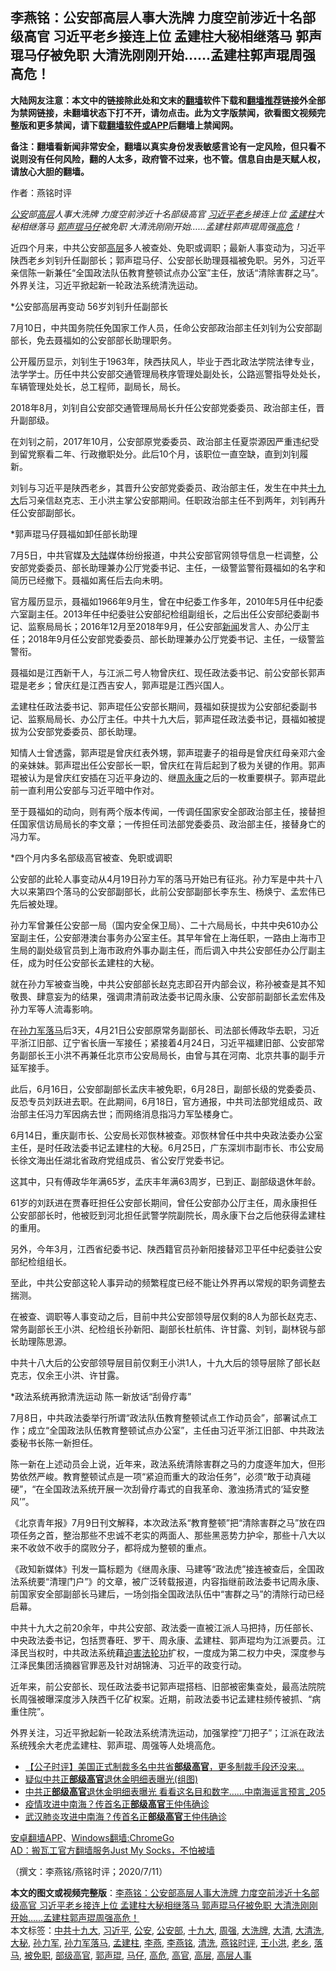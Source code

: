  <h2>李燕铭：公安部高层人事大洗牌 力度空前涉近十名部级高官 习近平老乡接连上位 孟建柱大秘相继落马 郭声琨马仔被免职 大清洗刚刚开始……孟建柱郭声琨周强高危！</h2> <p class="notice"><b>大陆网友注意：本文中的链接除此处和文末的<a href="https://github.com/bannedbook/fanqiang" >翻墙</a>软件下载和<a href="https://github.com/killgcd/justmysocks/blob/master/README.md">翻墙推荐</a>链接外全部为禁网链接，未翻墙状态下打不开，请勿点击。此为文字版禁闻，欲看图文视频完整版和更多禁闻，请下载<a href="https://github.com/bannedbook/fanqiang">翻墙软件或APP</a>后翻墙上禁闻网。</p><p>备注：翻墙看新闻非常安全，翻墙以真实身份发表敏感言论有一定风险，但只看不说则没有任何风险，翻的人太多，政府管不过来，也不管。信息自由是天赋人权，请放心大胆的翻墙。</b></p>  <div class="entry"> <p>作者：燕铭时评 </p> <p> </p> <p> <i><a href="https://www.bannedbook.org/bnews/tag/%e5%85%ac%e5%ae%89/" class="st_tag internal_tag" rel="tag" title="标签 公安 下的日志">公安</a>部<span class='wp_keywordlink_affiliate'><a href="https://www.bannedbook.org/bnews/ccpdope/" title="中共高层内幕" target="_blank">高层</a></span>人事大洗牌 力度空前涉近十名部级高官 <a href="https://www.bannedbook.org/bnews/tag/%e4%b9%a0%e8%bf%91%e5%b9%b3/" class="st_tag internal_tag" rel="tag" title="标签 习近平 下的日志">习近平</a><a href="https://www.bannedbook.org/bnews/tag/%E8%80%81%E4%B9%A1/" class="st_tag internal_tag" rel="tag" title="标签 老乡 下的日志">老乡</a>接连上位 <a href="https://www.bannedbook.org/bnews/tag/%e5%ad%9f%e5%bb%ba%e6%9f%b1/" class="st_tag internal_tag" rel="tag" title="标签 孟建柱 下的日志">孟建柱</a>大秘相继落马 <a href="https://www.bannedbook.org/bnews/tag/%e9%83%ad%e5%a3%b0%e7%90%a8/" class="st_tag internal_tag" rel="tag" title="标签 郭声琨 下的日志">郭声琨</a><a href="https://www.bannedbook.org/bnews/tag/%E9%A9%AC%E4%BB%94/" class="st_tag internal_tag" rel="tag" title="标签 马仔 下的日志">马仔</a>被免职 大清洗刚刚开始&#8230;&#8230;孟建柱郭声琨周强<a href="https://www.bannedbook.org/bnews/tag/%E9%AB%98%E5%8D%B1/" class="st_tag internal_tag" rel="tag" title="标签 高危 下的日志">高危</a>&#65281;&nbsp; </i></p> <p>近四个月来&#65292;中共公安部<a href="https://www.bannedbook.org/bnews/tag/%E9%AB%98%E5%B1%82/" class="st_tag internal_tag" rel="tag" title="标签 高层 下的日志">高层</a>多人被查处&#12289;免职或调职&#65307;最新人事变动为&#65292;习近平陕西老乡刘钊升任副部长&#65307;郭声琨马仔&#12289;公安部长助理聂福被免职&#12290;另外&#65292;习近平亲信陈一新兼任&#8220;全国政法队伍教育整顿试点办公室&#8221;主任&#65292;放话&#8220;清除害群之马&#8221;&#12290;外界关注&#65292;习近平掀起新一轮政法系统清洗运动&#12290;</p> <p> *公安部高层再变动 56岁刘钊升任副部长</p> <p>7月10日&#65292;中共国务院任免国家工作人员&#65292;任命公安部政治部主任刘钊为公安部副部长&#65292;免去聂福如的公安部部长助理职务&#12290;</p> <p>公开履历显示&#65292;刘钊生于1963年&#65292;陕西扶风人&#65292;毕业于西北政法学院法律专业&#65292;法学学士&#12290;历任中共公安部交通管理局秩序管理处副处长&#65292;公路巡警指导处处长&#65292;车辆管理处处长&#65292;总工程师&#65292;副局长&#65292;局长&#12290;</p> <p>2018年8月&#65292;刘钊自公安部交通管理局局长升任公安部党委委员&#12289;政治部主任&#65292;晋升副部级&#12290;</p> <p>在刘钊之前&#65292;2017年10月&#65292;公安部原党委委员&#12289;政治部主任夏崇源因严重违纪受到留党察看二年&#12289;行政撤职处分&#12290;此后10个月&#65292;该职位一直空缺&#65292;直到刘钊履新&#12290;</p>  <p>刘钊与习近平是陕西老乡&#65292;其晋升公安部党委委员&#12289;政治部主任&#65292;发生在中共<a href="https://www.bannedbook.org/bnews/tag/%e5%8d%81%e4%b9%9d%e5%a4%a7/" class="st_tag internal_tag" rel="tag" title="标签 十九大 下的日志">十九大</a>后习亲信赵克志&#12289;王小洪主掌公安部期间&#12290;任职政治部主任不到两年&#65292;刘钊再升任公安部副部长&#12290;</p> <p> *郭声琨马仔聂福如卸任部长助理 </p> <p>7月5日&#65292;中共官媒及<span class='wp_keywordlink_affiliate'><a href="https://www.bannedbook.org/" title="大陆" target="_blank">大陆</a></span>媒体纷纷报道&#65292;中共公安部官网领导信息一栏调整&#65292;公安部党委委员&#12289;部长助理兼办公厅党委书记&#12289;主任&#65292;一级警监警衔聂福如的名字和简历已经撤下&#12290;聂福如离任后去向未明&#12290;</p> <p>官方履历显示&#65292;聂福如1966年9月生&#65292;曾在中纪委工作多年&#65292;2010年5月任中纪委六室副主任&#12290;2013年任中纪委驻公安部纪检组副组长&#65292;之后出任公安部纪委副书记&#12289;监察局局长&#65307;2016年12月至2018年9月&#65292;任公安部<span class='wp_keywordlink_affiliate'><a href="https://www.bannedbook.org/" title="新闻">新闻</a></span>发言人&#12289;办公厅主任&#65307;2018年9月任公安部党委委员&#12289;部长助理兼办公厅党委书记&#12289;主任&#65292;一级警监警衔&#12290;</p> <p>聂福如是江西新干人&#65292;与江派二号人物曾庆红&#12289;现任政法委书记&#12289;前公安部长郭声琨是老乡&#65307;曾庆红是江西吉安人&#65292;郭声琨是江西兴国人&#12290;</p> <p> 孟建柱任政法委书记&#12289;郭声琨任公安部长期间&#65292;聂福如获提拔为公安部纪委副书记&#12289;监察局局长&#12289;办公厅主任&#12290;中共十九大后&#65292;郭声琨任政法委书记&#65292;聂福如被提拔为公安部党委委员&#12289;部长助理&#12290;</p> <p>知情人士曾透露&#65292;郭声琨是曾庆红表外甥&#65292;郭声琨妻子的祖母是曾庆红母亲邓六金的亲妹妹&#12290;郭声琨出任公安部长一职&#65292;曾庆红在背后起到了极为关键的作用&#12290;郭声琨被认为是曾庆红安插在习近平身边的&#12289;继<span class='wp_keywordlink'><a href="https://www.bannedbook.org/forum2/topic2891.html" title="《周永康其人》《周永康传》" target="_blank">周永康</a></span>之后的一枚重要棋子&#12290;郭声琨此前一直利用公安部与习近平暗中作对&#12290;</p> <p>至于聂福如的动向&#65292;则有两个版本传闻&#65292;一传调任国家安全部政治部主任&#65292;接替担任国家信访局局长的李文章&#65307;一传担任司法部党委委员&#12289;政治部主任&#65292;接替身亡的冯力军&#12290;</p> <p> *四个月内多名部级高官被查&#12289;免职或调职</p>  <p>公安部的此轮人事变动从4月19日孙力军的落马开始已有征兆&#12290;孙力军是中共十八大以来第四个落马的公安部副部长&#65292;此前公安部副部长李东生&#12289;杨焕宁&#12289;孟宏伟已先后被处理&#12290;</p> <p>孙力军曾兼任公安部一局&#65288;国内安全保卫局&#65289;&#12289;二十六局局长&#65292;中共中央610办公室副主任&#65292;公安部港澳台事务办公室主任&#12290;其早年曾在上海任职&#65292;一路由上海市卫生局的副处级官员到上海市政府外事办副主任&#65292;而后调入中共公安部任办公厅副主任&#65292;成为时任公安部长孟建柱的大秘&#12290; </p> <p>就在孙力军被查当晚&#65292;中共公安部部长赵克志即召开内部会议&#65292;称孙被查是其不知敬畏&#12289;肆意妄为的结果&#65292;强调肃清前政法委书记周永康&#12289;公安部前副部长孟宏伟及孙力军等人流毒影响&#12290;</p> <p> 在<a href="https://www.bannedbook.org/bnews/tag/%e5%ad%99%e5%8a%9b%e5%86%9b%e8%90%bd%e9%a9%ac/" class="st_tag internal_tag" rel="tag" title="标签 孙力军落马 下的日志">孙力军落马</a>后3天&#65292;4月21日公安部原常务副部长&#12289;司法部长傅政华去职&#65292;习近平浙江旧部&#12289;辽宁省长唐一军接任&#65307;紧接着4月24日&#65292;习近平福建旧部&#12289;公安部常务副部长王小洪不再兼任北京市公安局局长&#65292;由曾与其在河南&#12289;北京共事的副手亓延军接手&#12290;</p> <p>此后&#65292;6月16日&#65292;公安部副部长孟庆丰被免职&#65292;6月28日&#65292;副部长级的党委委员&#12289;反恐专员刘跃进去职&#12290;在此期间&#65292;6月18日&#65292;官方通报&#65292;中共司法部党组成员&#12289;政治部主任冯力军因病去世&#65307;而网络消息指冯力军坠楼身亡&#12290;</p> <p>6月14日&#65292;重庆副市长&#12289;公安局长邓恢林被查&#12290;邓恢林曾任中共中央政法委办公室主任&#65292;是时任政法委书记孟建柱的大秘&#12290;6月25日&#65292;广东深圳市副市长&#12289;市公安局长徐文海出任湖北省政府党组成员&#12289;省公安厅党委书记&#12290;</p> <p>这其中&#65292;只有傅政华年满65岁&#65292;孟庆丰年满63周岁&#65292;已到正&#12289;副部级退休年龄&#12290;</p> <p> 61岁的刘跃进在贾春旺担任公安部长期间&#65292;曾任公安部办公厅主任&#65292;周永康担任公安部部长时&#65292;他被贬到河北担任武警学院副院长&#65292;周永康下台之后他获得孟建柱的重用&#12290; </p> <p>另外&#65292;今年3月&#65292;江西省纪委书记&#12289;陕西籍官员孙新阳接替邓卫平任中纪委驻公安部纪检组组长&#12290;</p>  <p>至此&#65292;中共公安部这轮人事异动的频繁程度已经不能让外界再以常规的职务调整去揣测&#12290;&nbsp; </p> <p>在被查&#12289;调职等人事变动之后&#65292;目前中共公安部领导层仅剩的8人为部长赵克志&#12289;常务副部长王小洪&#12289;纪检组长孙新阳&#12289;副部长杜航伟&#12289;许甘露&#12289;刘钊&#65292;副林锐与部长助理陈思源&#12290;</p> <p>中共十八大后的公安部领导层目前仅剩王小洪1人&#65292;十九大后的领导层除了部长赵克志&#65292;仅余王小洪&#12289;许甘露&#12290; </p> <p> *政法系统再掀清洗运动 陈一新放话&#8220;刮骨疗毒&#8221;</p> <p>7月8日&#65292;中共政法委举行所谓&#8220;政法队伍教育整顿试点工作动员会&#8221;&#65292;部署试点工作&#65307;成立&#8220;全国政法队伍教育整顿试点办公室&#8221;&#65292;主任由习近平浙江旧部&#12289;中共政法委秘书长陈一新担任&#12290;</p> <p>陈一新在上述动员会上说&#65292;近年来&#65292;政法系统清除害群之马的力度逐年加大&#65292;但形势依然严峻&#12290;教育整顿试点是一项&#8220;紧迫而重大的政治任务&#8221;&#65292;必须&#8220;敢于动真碰硬&#8221;&#65292;&#8220;在全国政法系统开展一次刮骨疗毒式的自我革命&#12289;激浊扬清式的&#8216;延安整风&#8217;&#8221;&#12290;</p> <p>&#12298;北京青年报&#12299;7月9日刊文解释&#65292;本次政法系&#8220;教育整顿&#8221;把&#8220;清除害群之马&#8221;放在四项任务之首&#65292;整治那些不忠诚不老实的两面人&#12289;那些黑恶势力护伞&#65292;那些十八大以来不收敛不收手的腐败分子&#65292;都将成为整顿的重点&#12290;</p> <p> &#12298;政知新媒体&#12299;刊发一篇标题为&#12298;继周永康&#12289;马建等&#8220;政法虎&#8221;接连被查后&#65292;全国政法系统要&#8220;清理门户&#8221;&#12299;的文章&#65292;被广泛转载报道&#65292;内容指继前政法委书记周永康&#12289;前国家安全部副部长马建后&#65292;一场剑指全国政法队伍中&#8220;害群之马&#8221;的清除行动已经启幕&#12290;</p> <p>中共十九大之前20余年&#65292;中共公安部&#12289;政法委一直被江派人马把持&#65292;历任部长&#12289;中央政法委书记&#65292;包括贾春旺&#12289;罗干&#12289;周永康&#12289;孟建柱&#12289;郭声琨均为江派要员&#12290;江泽民当权时&#65292;中共政法系统藉<span class='wp_keywordlink'><a href="https://www.bannedbook.org/forum11/topic278.html" title="评江泽民与中共相互利用迫害法轮功" target="_blank">迫害法轮功</a></span>扩权&#65292;一度成为第二权力中央&#65292;深度参与江泽民集团活摘器官罪恶及针对胡锦涛&#12289;习近平的政变行动&#12290;</p>  <p>近年来&#65292;前公安部长&#12289;现任政法委书记郭声琨搭档&#12289;旧部被密集查处&#65292;最高法院院长周强被曝深度涉入陕西千亿矿权案&#12290;近期&#65292;前政法委书记孟建柱频传被抓&#12289;&#8220;病重住院&#8221;&#12290;</p> <p>外界关注&#65292;习近平掀起新一轮政法系统清洗运动&#65292;加强掌控&#8220;刀把子&#8221;&#65307;江派在政法系统残余大老虎孟建柱&#12289;郭声琨&#12289;周强等人处境高危&#12290;</p> <ul class='op-related-articles' title='相关阅读'> <li><a href='https://www.bannedbook.org/bnews/bannedvideo/20200710/1358780.html' target='_blank'>【公子时评】美国正式制裁多名中共省<b>部级高官</b>，更多制裁手段还没来...</a></li> <li><a href='https://www.bannedbook.org/bnews/cbnews/20200618/1346825.html' target='_blank'>疑似中共正<b>部级高官</b>退休金明细表曝光(组图)</a></li> <li><a href='https://www.bannedbook.org/bnews/comments/20200613/1344040.html' target='_blank'>中共正<b>部级高官</b>退休金明细表曝光 看看这名目和数字……中南海谣言预言_205</a></li> <li><a href='https://www.bannedbook.org/bnews/cbnews/20200224/1282455.html' target='_blank'>疫情攻进中南海？传首名正<b>部级高官</b>王仲伟确诊</a></li> <li><a href='https://www.bannedbook.org/bnews/cbnews/20200224/1282454.html' target='_blank'>武汉肺炎攻进中南海？传首名正<b>部级高官</b>王仲伟确诊</a></li> </ul> <div class="texttj"> <a href="https://github.com/bannedbook/fanqiang/wiki/%E7%A6%81%E9%97%BB%E7%BD%91%E5%AE%89%E5%8D%93%E7%BF%BB%E5%A2%99%E6%96%B0%E9%97%BBAPP" target="_blank">安卓翻墙APP</a>、<a href="https://github.com/bannedbook/fanqiang/wiki/Chrome%E4%B8%80%E9%94%AE%E7%BF%BB%E5%A2%99%E5%8C%85" target="_blank">Windows翻墙:ChromeGo</a><br/> <a href="https://github.com/killgcd/justmysocks/blob/master/README.md" target="_blank">AD：搬瓦工官方翻墙服务Just My Socks，不怕被墙</a> </div><p> &#65288;撰文&#65306;李燕铭/燕铭时评&#65307;2020/7/11&#65289; </p><a name='sharetosocial'></a>         <div><b>本文的图文或视频完整版</b>：<a href='https://www.bannedbook.org/bnews/comments/20200711/1359267.html'>李燕铭：公安部高层人事大洗牌 力度空前涉近十名部级高官 习近平老乡接连上位 孟建柱大秘相继落马 郭声琨马仔被免职 大清洗刚刚开始……孟建柱郭声琨周强高危！</a></div>  </div><!--END ENTRY--> <div class="postfooter"> <div>本文标签：<a href="https://www.bannedbook.org/bnews/tag/%e4%b8%ad%e5%85%b1%e5%8d%81%e4%b9%9d%e5%a4%a7/" rel="tag">中共十九大</a>, <a href="https://www.bannedbook.org/bnews/tag/%e4%b9%a0%e8%bf%91%e5%b9%b3/" rel="tag">习近平</a>, <a href="https://www.bannedbook.org/bnews/tag/%e5%85%ac%e5%ae%89/" rel="tag">公安</a>, <a href="https://www.bannedbook.org/bnews/tag/%e5%85%ac%e5%ae%89%e9%83%a8/" rel="tag">公安部</a>, <a href="https://www.bannedbook.org/bnews/tag/%e5%8d%81%e4%b9%9d%e5%a4%a7/" rel="tag">十九大</a>, <a href="https://www.bannedbook.org/bnews/tag/%e5%91%a8%e5%bc%ba/" rel="tag">周强</a>, <a href="https://www.bannedbook.org/bnews/tag/%E5%A4%A7%E6%B4%97%E7%89%8C/" rel="tag">大洗牌</a>, <a href="https://www.bannedbook.org/bnews/tag/%e5%a4%a7%e6%b8%85/" rel="tag">大清</a>, <a href="https://www.bannedbook.org/bnews/tag/%e5%a4%a7%e6%b8%85%e6%b4%97/" rel="tag">大清洗</a>, <a href="https://www.bannedbook.org/bnews/tag/%E5%A4%A7%E7%A7%98/" rel="tag">大秘</a>, <a href="https://www.bannedbook.org/bnews/tag/%E5%AD%99%E5%8A%9B%E5%86%9B/" rel="tag">孙力军</a>, <a href="https://www.bannedbook.org/bnews/tag/%e5%ad%99%e5%8a%9b%e5%86%9b%e8%90%bd%e9%a9%ac/" rel="tag">孙力军落马</a>, <a href="https://www.bannedbook.org/bnews/tag/%e5%ad%9f%e5%bb%ba%e6%9f%b1/" rel="tag">孟建柱</a>, <a href="https://www.bannedbook.org/bnews/tag/%e6%9d%8e%e7%87%95/" rel="tag">李燕</a>, <a href="https://www.bannedbook.org/bnews/tag/%e6%9d%8e%e7%87%95%e9%93%ad/" rel="tag">李燕铭</a>, <a href="https://www.bannedbook.org/bnews/tag/%E6%B8%85%E6%B4%97/" rel="tag">清洗</a>, <a href="https://www.bannedbook.org/bnews/tag/%e7%87%95%e9%93%ad%e6%97%b6%e8%af%84/" rel="tag">燕铭时评</a>, <a href="https://www.bannedbook.org/bnews/tag/%e7%8e%8b%e5%b0%8f%e6%b4%aa/" rel="tag">王小洪</a>, <a href="https://www.bannedbook.org/bnews/tag/%E8%80%81%E4%B9%A1/" rel="tag">老乡</a>, <a href="https://www.bannedbook.org/bnews/tag/%E8%90%BD%E9%A9%AC/" rel="tag">落马</a>, <a href="https://www.bannedbook.org/bnews/tag/%E8%A2%AB%E5%85%8D%E8%81%8C/" rel="tag">被免职</a>, <a href="https://www.bannedbook.org/bnews/tag/%e9%83%a8%e7%ba%a7%e9%ab%98%e5%ae%98/" rel="tag">部级高官</a>, <a href="https://www.bannedbook.org/bnews/tag/%e9%83%ad%e5%a3%b0%e7%90%a8/" rel="tag">郭声琨</a>, <a href="https://www.bannedbook.org/bnews/tag/%E9%A9%AC%E4%BB%94/" rel="tag">马仔</a>, <a href="https://www.bannedbook.org/bnews/tag/%E9%AB%98%E5%8D%B1/" rel="tag">高危</a>, <a href="https://www.bannedbook.org/bnews/tag/%E9%AB%98%E5%AE%98/" rel="tag">高官</a>, <a href="https://www.bannedbook.org/bnews/tag/%E9%AB%98%E5%B1%82/" rel="tag">高层</a>, <a href="https://www.bannedbook.org/bnews/tag/%E9%AB%98%E5%B1%82%E4%BA%BA%E4%BA%8B/" rel="tag">高层人事</a></div>  </div><!--END POSTFOOTER--> 